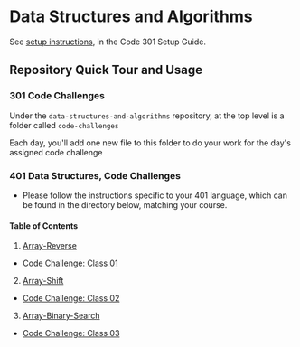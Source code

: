 # Data Structures and Algorithms

See [setup instructions](https://codefellows.github.io/setup-guide/code-301/3-code-challenges), in the Code 301 Setup Guide.

## Repository Quick Tour and Usage

### 301 Code Challenges

Under the `data-structures-and-algorithms` repository, at the top level is a folder called `code-challenges`

Each day, you'll add one new file to this folder to do your work for the day's assigned code challenge

### 401 Data Structures, Code Challenges

 - Please follow the instructions specific to your 401 language, which can be found in the directory below, matching your course.

#### Table of Contents

 1. [Array-Reverse](javascript/code-challenges/reverse-ll/array-reverse/README.md)

   - [Code Challenge: Class 01](https://canvas.instructure.com/courses/2873586/assignments/22248868)
   
 2. [Array-Shift](javascript/code-challenges/reverse-ll/array-shift/README.md)
  
   - [Code Challenge: Class 02](https://canvas.instructure.com/courses/2873586/assignments/22248869)

 3. [Array-Binary-Search](javascript/code-challenges/reverse-ll/array-binary-search/README.md)

   - [Code Challenge: Class 03](https://canvas.instructure.com/courses/2873586/assignments/22248870)
